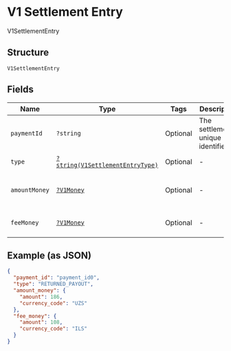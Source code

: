 
# V1 Settlement Entry

V1SettlementEntry

## Structure

`V1SettlementEntry`

## Fields

| Name | Type | Tags | Description | Getter | Setter |
|  --- | --- | --- | --- | --- | --- |
| `paymentId` | `?string` | Optional | The settlement's unique identifier. | getPaymentId(): ?string | setPaymentId(?string paymentId): void |
| `type` | [`?string(V1SettlementEntryType)`](../../doc/models/v1-settlement-entry-type.md) | Optional | - | getType(): ?string | setType(?string type): void |
| `amountMoney` | [`?V1Money`](../../doc/models/v1-money.md) | Optional | - | getAmountMoney(): ?V1Money | setAmountMoney(?V1Money amountMoney): void |
| `feeMoney` | [`?V1Money`](../../doc/models/v1-money.md) | Optional | - | getFeeMoney(): ?V1Money | setFeeMoney(?V1Money feeMoney): void |

## Example (as JSON)

```json
{
  "payment_id": "payment_id0",
  "type": "RETURNED_PAYOUT",
  "amount_money": {
    "amount": 186,
    "currency_code": "UZS"
  },
  "fee_money": {
    "amount": 108,
    "currency_code": "ILS"
  }
}
```

